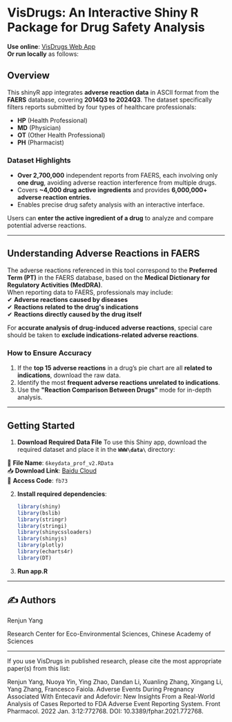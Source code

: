 # VisDrugs: An Interactive Shiny R Package for Drug Safety Analysis
**Use online**: [VisDrugs Web App](http://sctdb.cn/shiny-server/Visdrugs_v.0.1.0/)  
**Or run locally** as follows:  

## Overview  
This shinyR app integrates **adverse reaction data** in ASCII format from the **FAERS** database, covering **2014Q3 to 2024Q3**. The dataset specifically filters reports submitted by four types of healthcare professionals:  
- **HP** (Health Professional)  
- **MD** (Physician)  
- **OT** (Other Health Professional)  
- **PH** (Pharmacist)  

### **Dataset Highlights**
- **Over 2,700,000** independent reports from FAERS, each involving only **one drug**, avoiding adverse reaction interference from multiple drugs.  
- Covers **~4,000 drug active ingredients** and provides **6,000,000+ adverse reaction entries**.  
- Enables precise drug safety analysis with an interactive interface.  

Users can **enter the active ingredient of a drug** to analyze and compare potential adverse reactions.  

---

## **Understanding Adverse Reactions in FAERS**
The adverse reactions referenced in this tool correspond to the **Preferred Term (PT)** in the FAERS database, based on the **Medical Dictionary for Regulatory Activities (MedDRA)**.  
When reporting data to FAERS, professionals may include:  
✔ **Adverse reactions caused by diseases**  
✔ **Reactions related to the drug's indications**  
✔ **Reactions directly caused by the drug itself**  

For **accurate analysis of drug-induced adverse reactions**, special care should be taken to **exclude indications-related adverse reactions**.  

### **How to Ensure Accuracy**
1. If the **top 15 adverse reactions** in a drug’s pie chart are all **related to indications**, download the raw data.  
2. Identify the most **frequent adverse reactions unrelated to indications**.  
3. Use the **"Reaction Comparison Between Drugs"** mode for in-depth analysis.  

---

## **Getting Started**

1. **Download Required Data File**
To use this Shiny app, download the required dataset and place it in the **`WWW\data\`** directory:

📂 **File Name**: `6keydata_prof_v2.RData`  
📥 **Download Link**: [Baidu Cloud](https://pan.baidu.com/s/19H7oEVbFy5Wb7_Z-j1v_SQ)  
🔑 **Access Code**: `fb73`  


2. **Install required dependencies**:
   ```r
   library(shiny)
   library(bslib)
   library(stringr)
   library(stringi)
   library(shinycssloaders)
   library(shinyjs)
   library(plotly)
   library(echarts4r)
   library(DT)

3. **Run app.R**

---

## ✍️ **Authors**
Renjun Yang

Research Center for Eco-Environmental Sciences, Chinese Academy of Sciences

---

If you use VisDrugs in published research, please cite the most appropriate paper(s) from this list:

Renjun Yang, Nuoya Yin, Ying Zhao, Dandan Li, Xuanling Zhang, Xingang Li, Yang Zhang, Francesco Faiola. Adverse Events During Pregnancy Associated With Entecavir and Adefovir: New Insights From a Real-World Analysis of Cases Reported to FDA Adverse Event Reporting System. Front Pharmacol. 2022 Jan. 3:12:772768. DOI: 10.3389/fphar.2021.772768.

